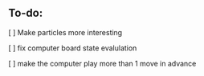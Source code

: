 ## To-do:
[ ] Make particles more interesting

[ ] fix computer board state evalulation

[ ] make the computer play more than 1 move in advance